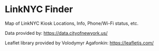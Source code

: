 # LinkNYC Finder
Map of LinkNYC Kiosk Locations, Info, Phone/Wi-Fi status, etc.

Data provided by: https://data.cityofnewyork.us/

Leaflet library provided by Volodymyr Agafonkin: https://leafletjs.com/
